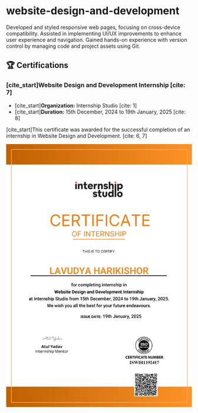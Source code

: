 # website-design-and-development
Developed and styled responsive web pages, focusing on cross-device compatibility.  Assisted in implementing UI/UX improvements to enhance user experience and navigation.  Gained hands-on experience with version control by managing code and project assets using Git.
<br>

## 🏆 Certifications

### [cite_start]Website Design and Development Internship [cite: 7]
* [cite_start]**Organization:** Internship Studio [cite: 1]
* [cite_start]**Duration:** 15th December, 2024 to 19th January, 2025 [cite: 8]

[cite_start]This certificate was awarded for the successful completion of an internship in Website Design and Development. [cite: 6, 7]

![Internship Studio Certificate](https://github.com/harikishor123/website-design-and-development/blob/main/Internship%20Certificate.jpg)
